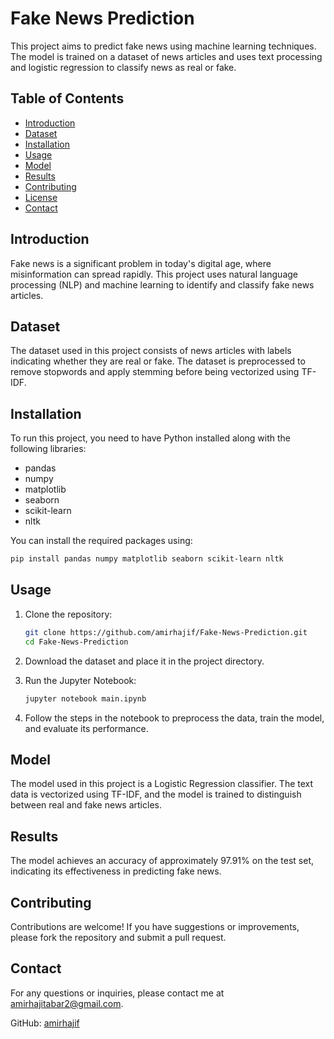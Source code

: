 # Fake News Prediction

This project aims to predict fake news using machine learning techniques. The model is trained on a dataset of news articles and uses text processing and logistic regression to classify news as real or fake.

## Table of Contents

- [Introduction](#introduction)
- [Dataset](#dataset)
- [Installation](#installation)
- [Usage](#usage)
- [Model](#model)
- [Results](#results)
- [Contributing](#contributing)
- [License](#license)
- [Contact](#contact)

## Introduction

Fake news is a significant problem in today's digital age, where misinformation can spread rapidly. This project uses natural language processing (NLP) and machine learning to identify and classify fake news articles.

## Dataset

The dataset used in this project consists of news articles with labels indicating whether they are real or fake. The dataset is preprocessed to remove stopwords and apply stemming before being vectorized using TF-IDF.

## Installation

To run this project, you need to have Python installed along with the following libraries:

- pandas
- numpy
- matplotlib
- seaborn
- scikit-learn
- nltk

You can install the required packages using:

```bash
pip install pandas numpy matplotlib seaborn scikit-learn nltk
```

## Usage

1. Clone the repository:

   ```bash
   git clone https://github.com/amirhajif/Fake-News-Prediction.git
   cd Fake-News-Prediction
   ```

2. Download the dataset and place it in the project directory.

3. Run the Jupyter Notebook:

   ```bash
   jupyter notebook main.ipynb
   ```

4. Follow the steps in the notebook to preprocess the data, train the model, and evaluate its performance.

## Model

The model used in this project is a Logistic Regression classifier. The text data is vectorized using TF-IDF, and the model is trained to distinguish between real and fake news articles.

## Results

The model achieves an accuracy of approximately 97.91% on the test set, indicating its effectiveness in predicting fake news.

## Contributing

Contributions are welcome! If you have suggestions or improvements, please fork the repository and submit a pull request.

## Contact

For any questions or inquiries, please contact me at [amirhajitabar2@gmail.com](mailto:amirhajitabar2@gmail.com).

GitHub: [amirhajif](https://github.com/amirhajif)
